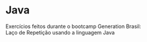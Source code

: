 # Java
Exercícios feitos durante o bootcamp Generation Brasil: 
<br>
Laço de Repetição usando a linguagem Java
